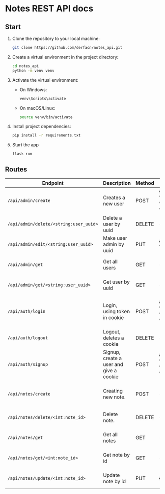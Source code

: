 # Notes REST API docs

## Start

1. Clone the repository to your local machine:

   ```bash
   git clone https://github.com/derfacn/notes_api.git
   ```

2. Create a virtual environment in the project directory:

   ```bash
   cd notes_api
   python -m venv venv
   ```

3. Activate the virtual environment:

   - On Windows:

     ```bash
     venv\Scripts\activate
     ```

   - On macOS/Linux:

     ```bash
     source venv/bin/activate
     ```

4. Install project dependencies:

   ```bash
   pip install -r requirements.txt
   ```
   
5. Start the app

   ```bash
   flask run
   ```

## Routes

| Endpoint                               | Description                             | Method | Request                                | Response                                |
|----------------------------------------|-----------------------------------------|--------|----------------------------------------|-----------------------------------------|
| `/api/admin/create`                    | Creates a new user                      | POST   | {"username": "...", "password": "..."} | 201: Created, 409: Conflict             |
| `/api/admin/delete/<string:user_uuid>` | Delete a user by uuid                   | DELETE | -                                      | 200: OK, 404: Not Found                 |
| `/api/admin/edit/<string:user_uuid>`   | Make user admin by uuid                 | PUT    | {"is_admin": True/False(1/0)}          | 200: OK, 404: Not Found                 |
| `/api/admin/get`                       | Get all users                           | GET    | -                                      | 200: OK, 404: Not Found                 |
| `/api/admin/get/<string:user_uuid>`    | Get user by uuid                        | GET    | -                                      | 200: OK, 404: Not Found                 |
| `/api/auth/login`                      | Login, using token in cookie            | POST   | {"username": "...", "password": "..."} | 200: OK, 403: Forbidden, 404: Not Found |
| `/api/auth/logout`                     | Logout, deletes a cookie                | DELETE | -                                      | 200: OK                                 |
| `/api/auth/signup`                     | Signup, create a user and give a cookie | POST   | {"username": "...", "password": "..."} | 201: Created, 409: Conflict             |
| `/api/notes/create`                    | Creating new note.                      | POST   | -                                      | 201: Created, 403: Forbidden            |
| `/api/notes/delete/<int:note_id>`      | Delete note.                            | DELETE | -                                      | 200: OK, 404: Not Found                 |
| `/api/notes/get`                       | Get all notes                           | GET    | -                                      | 200: OK, 404: Not Found                 |
| `/api/notes/get/<int:note_id>`         | Get note by id                          | GET    | -                                      | 200: OK, 404: Not Found                 |
| `/api/notes/update/<int:note_id>`      | Update note by id                       | PUT    | {"text": "..."}                        | 200: OK, 404: Not Found                 |
